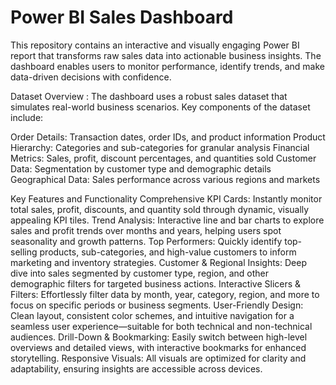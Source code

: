 # Power BI Sales Dashboard
This repository contains an interactive and visually engaging Power BI report that transforms raw sales data into actionable business insights. The dashboard enables users to monitor performance, identify trends, 
and make data-driven decisions with confidence.

Dataset Overview : 
The dashboard uses a robust sales dataset that simulates real-world business scenarios. Key components of the dataset include:

Order Details: Transaction dates, order IDs, and product information
Product Hierarchy: Categories and sub-categories for granular analysis
Financial Metrics: Sales, profit, discount percentages, and quantities sold
Customer Data: Segmentation by customer type and demographic details
Geographical Data: Sales performance across various regions and markets

Key Features and Functionality
Comprehensive KPI Cards: Instantly monitor total sales, profit, discounts, and quantity sold through dynamic, visually appealing KPI tiles.
Trend Analysis: Interactive line and bar charts to explore sales and profit trends over months and years, helping users spot seasonality and growth patterns.
Top Performers: Quickly identify top-selling products, sub-categories, and high-value customers to inform marketing and inventory strategies.
Customer & Regional Insights: Deep dive into sales segmented by customer type, region, and other demographic filters for targeted business actions.
Interactive Slicers & Filters: Effortlessly filter data by month, year, category, region, and more to focus on specific periods or business segments.
User-Friendly Design: Clean layout, consistent color schemes, and intuitive navigation for a seamless user experience—suitable for both technical and non-technical audiences.
Drill-Down & Bookmarking: Easily switch between high-level overviews and detailed views, with interactive bookmarks for enhanced storytelling.
Responsive Visuals: All visuals are optimized for clarity and adaptability, ensuring insights are accessible across devices.

